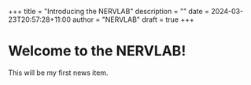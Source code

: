 +++
title = "Introducing the NERVLAB"
description = ""
date = 2024-03-23T20:57:28+11:00
author = "NERVLAB"
draft = true
+++


# Welcome to the NERVLAB!

This will be my first news item.